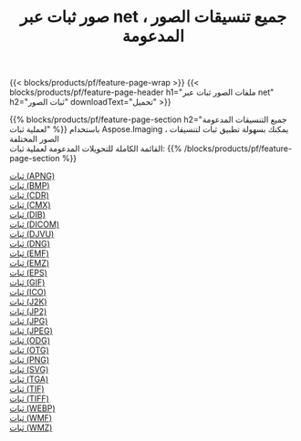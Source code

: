 ﻿---
title: صور ثبات عبر net ، جميع تنسيقات الصور المدعومة 
weight: 3920
url: /ar/net/dither 
lang: ar
langdirlevel: 2
locales: zh-hans,ja,it,ru,de,es,fr,nl,id,lt,pl,pt,vi,tr,ko,zh-hant,ar,hi,th,sv,cs,uk,he
description: باستخدام Aspose.Imaging يمكنك بسهولة ثبات الصور عبر net
---

{{< blocks/products/pf/feature-page-wrap >}}
{{< blocks/products/pf/feature-page-header h1="ملفات الصور ثبات عبر net" h2="ثبات الصور" downloadText="تحميل" >}}


{{% blocks/products/pf/feature-page-section  h2="جميع التنسيقات المدعومة لعملية ثبات" %}}
باستخدام Aspose.Imaging ، يمكنك بسهولة تطبيق ثبات لتنسيقات الصور المختلفة
<br/>
القائمة الكاملة للتحويلات المدعومة لعملية ثبات:
{{% /blocks/products/pf/feature-page-section %}}
<div class="container-fluid productfamilypage bg-gray">
    <div class="convertypes bg-gray agp-content section">
        <div class="container">
		<div class="row other-converters">
		    <div class='col-md-2 other-converter remove-lp remove-rp'><a href="/imaging/ar/net/dither/apng" >ثبات (APNG)</a></div><div class='col-md-2 other-converter remove-lp remove-rp'><a href="/imaging/ar/net/dither/bmp" >ثبات (BMP)</a></div><div class='col-md-2 other-converter remove-lp remove-rp'><a href="/imaging/ar/net/dither/cdr" >ثبات (CDR)</a></div><div class='col-md-2 other-converter remove-lp remove-rp'><a href="/imaging/ar/net/dither/cmx" >ثبات (CMX)</a></div><div class='col-md-2 other-converter remove-lp remove-rp'><a href="/imaging/ar/net/dither/dib" >ثبات (DIB)</a></div><div class='col-md-2 other-converter remove-lp remove-rp'><a href="/imaging/ar/net/dither/dicom" >ثبات (DICOM)</a></div><div class='col-md-2 other-converter remove-lp remove-rp'><a href="/imaging/ar/net/dither/djvu" >ثبات (DJVU)</a></div><div class='col-md-2 other-converter remove-lp remove-rp'><a href="/imaging/ar/net/dither/dng" >ثبات (DNG)</a></div><div class='col-md-2 other-converter remove-lp remove-rp'><a href="/imaging/ar/net/dither/emf" >ثبات (EMF)</a></div><div class='col-md-2 other-converter remove-lp remove-rp'><a href="/imaging/ar/net/dither/emz" >ثبات (EMZ)</a></div><div class='col-md-2 other-converter remove-lp remove-rp'><a href="/imaging/ar/net/dither/eps" >ثبات (EPS)</a></div><div class='col-md-2 other-converter remove-lp remove-rp'><a href="/imaging/ar/net/dither/gif" >ثبات (GIF)</a></div><div class='col-md-2 other-converter remove-lp remove-rp'><a href="/imaging/ar/net/dither/ico" >ثبات (ICO)</a></div><div class='col-md-2 other-converter remove-lp remove-rp'><a href="/imaging/ar/net/dither/j2k" >ثبات (J2K)</a></div><div class='col-md-2 other-converter remove-lp remove-rp'><a href="/imaging/ar/net/dither/jp2" >ثبات (JP2)</a></div><div class='col-md-2 other-converter remove-lp remove-rp'><a href="/imaging/ar/net/dither/jpg" >ثبات (JPG)</a></div><div class='col-md-2 other-converter remove-lp remove-rp'><a href="/imaging/ar/net/dither/jpeg" >ثبات (JPEG)</a></div><div class='col-md-2 other-converter remove-lp remove-rp'><a href="/imaging/ar/net/dither/odg" >ثبات (ODG)</a></div><div class='col-md-2 other-converter remove-lp remove-rp'><a href="/imaging/ar/net/dither/otg" >ثبات (OTG)</a></div><div class='col-md-2 other-converter remove-lp remove-rp'><a href="/imaging/ar/net/dither/png" >ثبات (PNG)</a></div><div class='col-md-2 other-converter remove-lp remove-rp'><a href="/imaging/ar/net/dither/svg" >ثبات (SVG)</a></div><div class='col-md-2 other-converter remove-lp remove-rp'><a href="/imaging/ar/net/dither/tga" >ثبات (TGA)</a></div><div class='col-md-2 other-converter remove-lp remove-rp'><a href="/imaging/ar/net/dither/tif" >ثبات (TIF)</a></div><div class='col-md-2 other-converter remove-lp remove-rp'><a href="/imaging/ar/net/dither/tiff" >ثبات (TIFF)</a></div><div class='col-md-2 other-converter remove-lp remove-rp'><a href="/imaging/ar/net/dither/webp" >ثبات (WEBP)</a></div><div class='col-md-2 other-converter remove-lp remove-rp'><a href="/imaging/ar/net/dither/wmf" >ثبات (WMF)</a></div><div class='col-md-2 other-converter remove-lp remove-rp'><a href="/imaging/ar/net/dither/wmz" >ثبات (WMZ)</a></div>
                </div>
        </div>
    </div>
</div>
<br/>
